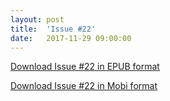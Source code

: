 ```yaml
---
layout: post
title:  'Issue #22'
date:   2017-11-29 09:00:00
---
```


[Download Issue #22 in EPUB format](https://critic-zebra-68386.netlify.com//issues/2017-11-29-issue-22.epub)

[Download Issue #22 in Mobi format](https://critic-zebra-68386.netlify.com//issues/2017-11-29-issue-22.mobi)

